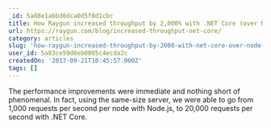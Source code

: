 ```yaml
---
_id: 5a88e1abbd6dca0d5f0d1cbc
title: How Raygun increased throughput by 2,000% with .NET Core (over Node.js)
url: https://raygun.com/blog/increased-throughput-net-core/
category: articles
slug: 'how-raygun-increased-throughput-by-2000-with-net-core-over-node-js'
user_id: 5a83ce59d6eb0005c4ecda2c
createdOn: '2017-09-21T10:45:57.000Z'
tags: []
---
```


The performance improvements were immediate and nothing short of phenomenal. In fact, using the same-size server, we were able to go from 1,000 requests per second per node with Node.js, to 20,000 requests per second with .NET Core.
